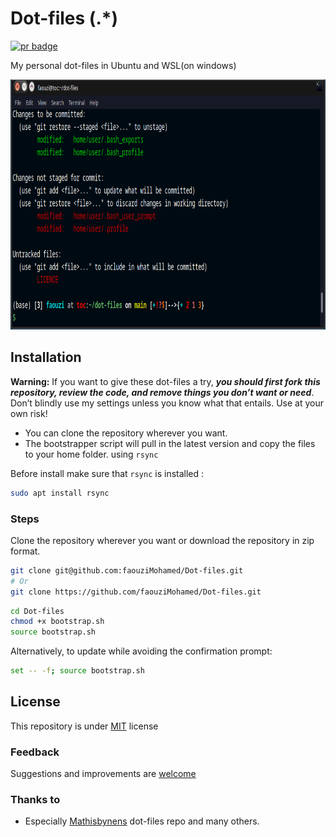 # Dot-files (.*)  

 <p align='left'>
  <a href='https://github.com/faouziMohamed/Dot-files/pulls'>
     <img src='https://img.shields.io/badge/Pull%20request-Welcome-96ff00.svg?&style=for-the-badge' alt='pr badge'>
  </a>
 </p>  

My personal dot-files in Ubuntu and WSL(on windows)  
<p align="left">
    <img src='images/preview.png' alt='Preview with git status' height='400'>
</p>   

## Installation

**Warning:** If you want to give these dot-files a try, ***you  should first fork this repository, review the code, and remove things  you don’t want or need***. Don’t blindly use my settings unless you know  what that entails. Use at your own risk!

* You can clone the repository wherever you want.
* The bootstrapper script will pull in the latest version and copy the files to your home folder. using `rsync`

Before install make sure that `rsync` is installed : 

```bash
sudo apt install rsync
```

### Steps

Clone the repository wherever you want or download the repository in zip format.

```bash
git clone git@github.com:faouziMohamed/Dot-files.git
# Or
git clone https://github.com/faouziMohamed/Dot-files.git
```
```bash
cd Dot-files
chmod +x bootstrap.sh
source bootstrap.sh
```

Alternatively, to update while avoiding the confirmation prompt:

```bash
set -- -f; source bootstrap.sh
```

## License

This repository is under [MIT](LICENCE) license

### Feedback 

Suggestions and improvements are [welcome](https://github.com/faouziMohamed/Dot-files/issues)

### Thanks to

* Especially [Mathisbynens](https://github.com/mathiasbynens/dotfiles) dot-files repo and many others.

